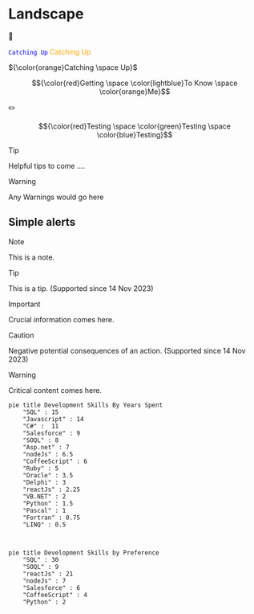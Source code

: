 # Landscape


:construction: 

<code style="color : blue">Catching Up</code>
<span style="color:orange;">Catching   Up</span>

${\color{orange}Catching \space Up}$

$${\color{red}Getting \space \color{lightblue}To Know \space \color{orange}Me}$$

:pencil2:

$${\color{red}Testing \space \color{green}Testing \space \color{blue}Testing}$$

> [!TIP]
> Helpful tips to come ....


> [!WARNING]
> Any Warnings would go here

## Simple alerts
> [!NOTE]
> This is a note.

> [!TIP]
> This is a tip. (Supported since 14 Nov 2023)

> [!IMPORTANT]
> Crucial information comes here.

> [!CAUTION]
> Negative potential consequences of an action. (Supported since 14 Nov 2023)

> [!WARNING]
> Critical content comes here.

``` mermaid
pie title Development Skills By Years Spent
    "SQL" : 15
    "Javascript" : 14
    "C#" :  11
    "Salesforce" : 9
    "SOQL" : 8
    "Asp.net" : 7
    "nodeJs" : 6.5
    "CoffeeScript" : 6
    "Ruby" : 5
    "Oracle" : 3.5
    "Delphi" : 3
    "reactJs" : 2.25
    "VB.NET" : 2
    "Python" : 1.5
    "Pascal" : 1
    "Fortran" : 0.75
    "LINQ" : 0.5

    
```

```mermaid
pie title Development Skills by Preference
    "SQL" : 30
    "SOQL" : 9
    "reactJs" : 21
    "nodeJs" : 7
    "Salesforce" : 6
    "CoffeeScript" : 4
    "Python" : 2
```
